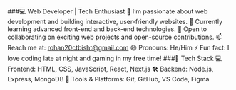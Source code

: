 ###💻 Web Developer | Tech Enthusiast
👀 I’m passionate about web development and building interactive, user-friendly websites.
🌱 Currently learning advanced front-end and back-end technologies.
💞️ Open to collaborating on exciting web projects and open-source contributions.
📫 Reach me at: rohan20ctbisht@gmail.com
😄 Pronouns: He/Him
⚡ Fun fact: I love coding late at night and gaming in my free time!
###🚀 Tech Stack
💻 Frontend: HTML, CSS, JavaScript, React, Next.js
🛠️ Backend: Node.js, Express, MongoDB
🎨 Tools & Platforms: Git, GitHub, VS Code, Figma
